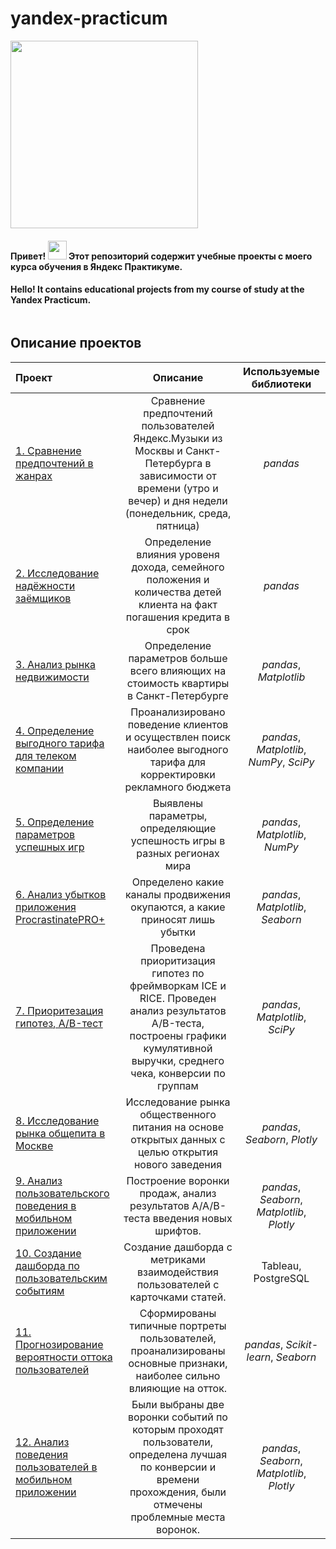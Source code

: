 # yandex-practicum

<div id="header" align="left">
  <img src="https://cdn.dribbble.com/users/634508/screenshots/2172083/media/863da86eeaed056444be4fc8b02edcdf.gif" width="300"/> 
  
</div>

<h4> Привет! 
<img src="https://media.giphy.com/media/hvRJCLFzcasrR4ia7z/giphy.gif" width="30px"/>
Этот репозиторий содержит учебные проекты с моего курса обучения в Яндекс Практикуме.
</h4> 

<h4>  
Hello! It contains educational projects from my course of study at the Yandex Practicum. 
</h4>

<img src="https://komarev.com/ghpvc/?username=Ajekmi&style=flat-square&color=blue" alt=""/>

## Описание проектов

| Проект | Описание  | Используемые библиотеки |
| :-------------------- | :---------------------: |:---------------------------:|
| [1. Сравнение предпочтений в жанрах](https://github.com/Ajekmi/yandex-practicum/tree/main/01_Yandex_Music) | Сравнение предпочтений пользователей Яндекс.Музыки из Москвы и Санкт-Петербурга в зависимости от времени (утро и вечер) и дня недели (понедельник, среда, пятница) | *pandas* |
| [2. Исследование надёжности заёмщиков](https://github.com/Ajekmi/yandex-practicum/tree/main/02_Bank_Reliability_of_borrowers) | Определение влияния уровеня дохода, семейного положения и количества детей клиента на факт погашения кредита в срок | *pandas* |
| [3. Анализ рынка недвижимости](https://github.com/Ajekmi/yandex-practicum/tree/main/03_Yandex_Realty) | Определение параметров больше всего влияющих на стоимость квартиры в Санкт-Петербурге  | *pandas*, *Matplotlib* |
| [4. Определение выгодного тарифа для телеком компании](https://github.com/Ajekmi/yandex-practicum/tree/main/04_Telecom_company) | Проанализировано поведение клиентов и осуществлен поиск наиболее выгодного тарифа для корректировки рекламного бюджета | *pandas*, *Matplotlib*, *NumPy*, *SciPy* |
| [5. Определение параметров успешных игр](https://github.com/Ajekmi/yandex-practicum/tree/main/05_Streamchik_computer_games) | Выявлены параметры, определяющие успешность игры в разных регионах мира | *pandas*, *Matplotlib*, *NumPy*|
| [6. Анализ убытков приложения ProcrastinatePRO+](https://github.com/Ajekmi/yandex-practicum/tree/main/06_mobile_app_ProcrastinatePRO%2B) | Определено какие каналы продвижения окупаются, а какие приносят лишь убытки | *pandas*, *Matplotlib*, *Seaborn*|
| [7. Приоритезация гипотез, A/B-тест](https://github.com/Ajekmi/yandex-practicum/tree/main/07_Hypotheses_%26_AB_test) | Проведена приоритизация гипотез по фреймворкам ICE и RICE. Проведен анализ результатов A/B-теста, построены графики кумулятивной выручки, среднего чека, конверсии по группам | *pandas*, *Matplotlib*, *SciPy*|
| [8. Исследование рынка общепита в Москве](https://github.com/Ajekmi/yandex-practicum/tree/main/08_Catering_market_research) | Исследование рынка общественного питания на основе открытых данных с целью открытия нового заведения | *pandas*, *Seaborn*, *Plotly*|
| [9. Анализ пользовательского поведения в мобильном приложении](https://github.com/Ajekmi/yandex-practicum/tree/main/09_mobile_application_for_food_sales) |  Построение воронки продаж, анализ результатов A/A/B-теста введения новых шрифтов. | *pandas*, *Seaborn*, *Matplotlib*, *Plotly*|
| [10. Создание дашборда по пользовательским событиям](https://github.com/Ajekmi/yandex-practicum/tree/main/10_Zen_yandex) | Создание дашборда с метриками взаимодействия пользователей с карточками статей. | Tableau, PostgreSQL|
| [11. Прогнозирование вероятности оттока пользователей](https://github.com/Ajekmi/yandex-practicum/tree/main/11_Fitness_centers_Bodybuilder-datascientist) | Сформированы типичные портреты пользователей, проанализированы основные признаки, наиболее сильно влияющие на отток. | *pandas*, *Scikit-learn*, *Seaborn*|
| [12. Анализ поведения пользователей в мобильном приложении](https://github.com/Ajekmi/yandex-practicum/tree/main/12_final_project) | Были выбраны две воронки событий по которым проходят пользователи, определена лучшая по конверсии и времени прохождения, были отмечены проблемные места воронок. | *pandas*, *Seaborn*, *Matplotlib*, *Plotly*|
